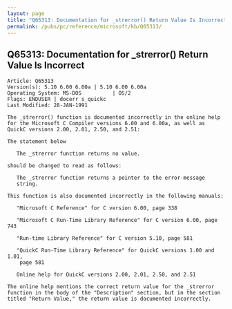 ```yaml
---
layout: page
title: "Q65313: Documentation for _strerror() Return Value Is Incorrect"
permalink: /pubs/pc/reference/microsoft/kb/Q65313/
---
```


## Q65313: Documentation for _strerror() Return Value Is Incorrect

	Article: Q65313
	Version(s): 5.10 6.00 6.00a | 5.10 6.00 6.00a
	Operating System: MS-DOS          | OS/2
	Flags: ENDUSER | docerr s_quickc
	Last Modified: 28-JAN-1991
	
	The _strerror() function is documented incorrectly in the online help
	for the Microsoft C Compiler versions 6.00 and 6.00a, as well as
	QuickC versions 2.00, 2.01, 2.50, and 2.51:
	
	The statement below
	
	   The _strerror function returns no value.
	
	should be changed to read as follows:
	
	   The _strerror function returns a pointer to the error-message
	   string.
	
	This function is also documented incorrectly in the following manuals:
	
	   "Microsoft C Reference" for C version 6.00, page 338
	
	   "Microsoft C Run-Time Library Reference" for C version 6.00, page 743
	
	   "Run-time Library Reference" for C version 5.10, page 581
	
	   "QuickC Run-Time Library Reference" for QuickC versions 1.00 and 1.01,
	    page 581
	
	   Online help for QuickC versions 2.00, 2.01, 2.50, and 2.51
	
	The online help mentions the correct return value for the _strerror
	function in the body of the "Description" section, but in the section
	titled "Return Value," the return value is documented incorrectly.
